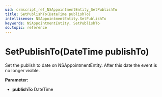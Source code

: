 ```yaml
---
uid: crmscript_ref_NSAppointmentEntity_SetPublishTo
title: SetPublishTo(DateTime publishTo)
intellisense: NSAppointmentEntity.SetPublishTo
keywords: NSAppointmentEntity, SetPublishTo
so.topic: reference
---
```


# SetPublishTo(DateTime publishTo)

Set the publish to date on NSAppointmentEntity. After this date the event is no longer visible.

**Parameter:** 
* **publishTo** DateTime

